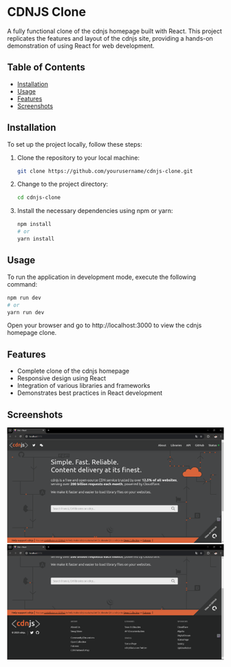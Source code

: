 # CDNJS Clone

A fully functional clone of the cdnjs homepage built with React. This project replicates the features and layout of the cdnjs site, providing a hands-on demonstration of using React for web development.

## Table of Contents

- [Installation](#installation)
- [Usage](#usage)
- [Features](#features)
- [Screenshots](#screenshots)
  
## Installation

To set up the project locally, follow these steps:

1. Clone the repository to your local machine:
   ```bash
   git clone https://github.com/yourusername/cdnjs-clone.git
   
2. Change to the project directory:
   ```bash
   cd cdnjs-clone

3. Install the necessary dependencies using npm or yarn:
   ```bash
   npm install
   # or
   yarn install

## Usage
To run the application in development mode, execute the following command:
  ```bash
  npm run dev
  # or
  yarn run dev
```
Open your browser and go to http://localhost:3000 to view the cdnjs homepage clone.

## Features
- Complete clone of the cdnjs homepage
- Responsive design using React
- Integration of various libraries and frameworks
- Demonstrates best practices in React development

## Screenshots

![Screenshot 1](screenshots/ScreenShot1.png)
![Screenshot 2](screenshots/ScreenShot2.png)
